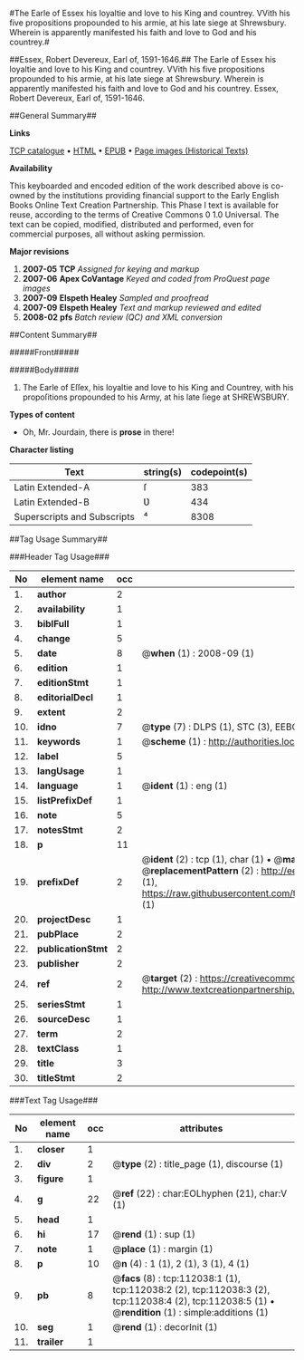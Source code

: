 #The Earle of Essex his loyaltie and love to his King and countrey. VVith his five propositions propounded to his armie, at his late siege at Shrewsbury. Wherein is apparently manifested his faith and love to God and his countrey.#

##Essex, Robert Devereux, Earl of, 1591-1646.##
The Earle of Essex his loyaltie and love to his King and countrey. VVith his five propositions propounded to his armie, at his late siege at Shrewsbury. Wherein is apparently manifested his faith and love to God and his countrey.
Essex, Robert Devereux, Earl of, 1591-1646.

##General Summary##

**Links**

[TCP catalogue](http://www.ota.ox.ac.uk/tcp/)  • 
[HTML](http://tei.it.ox.ac.uk/tcp/Texts-HTML/free/A84/A84437.html)  • 
[EPUB](http://tei.it.ox.ac.uk/tcp/Texts-EPUB/free/A84/A84437.epub) • 
[Page images (Historical Texts)](https://data.historicaltexts.jisc.ac.uk/view?pubId=eebo-99859934e&pageId=eebo-99859934e-112038-1)

**Availability**

This keyboarded and encoded edition of the
	       work described above is co-owned by the institutions
	       providing financial support to the Early English Books
	       Online Text Creation Partnership. This Phase I text is
	       available for reuse, according to the terms of Creative
	       Commons 0 1.0 Universal. The text can be copied,
	       modified, distributed and performed, even for
	       commercial purposes, all without asking permission.

**Major revisions**

1. __2007-05__ __TCP__ *Assigned for keying and markup*
1. __2007-06__ __Apex CoVantage__ *Keyed and coded from ProQuest page images*
1. __2007-09__ __Elspeth Healey__ *Sampled and proofread*
1. __2007-09__ __Elspeth Healey__ *Text and markup reviewed and edited*
1. __2008-02__ __pfs__ *Batch review (QC) and XML conversion*

##Content Summary##

#####Front#####

#####Body#####

1. The Earle of Eſſex, his loyaltie and love to his King and Countrey, with his propoſitions propounded to his Army, at his late ſiege at SHREWSBURY.

**Types of content**

  * Oh, Mr. Jourdain, there is **prose** in there!

**Character listing**


|Text|string(s)|codepoint(s)|
|---|---|---|
|Latin Extended-A|ſ|383|
|Latin Extended-B|Ʋ|434|
|Superscripts             and Subscripts|⁴|8308|

##Tag Usage Summary##

###Header Tag Usage###

|No|element name|occ|attributes|
|---|---|---|---|
|1.|__author__|2||
|2.|__availability__|1||
|3.|__biblFull__|1||
|4.|__change__|5||
|5.|__date__|8| @__when__ (1) : 2008-09 (1)|
|6.|__edition__|1||
|7.|__editionStmt__|1||
|8.|__editorialDecl__|1||
|9.|__extent__|2||
|10.|__idno__|7| @__type__ (7) : DLPS (1), STC (3), EEBO-CITATION (1), PROQUEST (1), VID (1)|
|11.|__keywords__|1| @__scheme__ (1) : http://authorities.loc.gov/ (1)|
|12.|__label__|5||
|13.|__langUsage__|1||
|14.|__language__|1| @__ident__ (1) : eng (1)|
|15.|__listPrefixDef__|1||
|16.|__note__|5||
|17.|__notesStmt__|2||
|18.|__p__|11||
|19.|__prefixDef__|2| @__ident__ (2) : tcp (1), char (1)  •  @__matchPattern__ (2) : ([0-9\-]+):([0-9IVX]+) (1), (.+) (1)  •  @__replacementPattern__ (2) : http://eebo.chadwyck.com/downloadtiff?vid=$1&page=$2 (1), https://raw.githubusercontent.com/textcreationpartnership/Texts/master/tcpchars.xml#$1 (1)|
|20.|__projectDesc__|1||
|21.|__pubPlace__|2||
|22.|__publicationStmt__|2||
|23.|__publisher__|2||
|24.|__ref__|2| @__target__ (2) : https://creativecommons.org/publicdomain/zero/1.0/ (1), http://www.textcreationpartnership.org/docs/. (1)|
|25.|__seriesStmt__|1||
|26.|__sourceDesc__|1||
|27.|__term__|2||
|28.|__textClass__|1||
|29.|__title__|3||
|30.|__titleStmt__|2||


###Text Tag Usage###

|No|element name|occ|attributes|
|---|---|---|---|
|1.|__closer__|1||
|2.|__div__|2| @__type__ (2) : title_page (1), discourse (1)|
|3.|__figure__|1||
|4.|__g__|22| @__ref__ (22) : char:EOLhyphen (21), char:V (1)|
|5.|__head__|1||
|6.|__hi__|17| @__rend__ (1) : sup (1)|
|7.|__note__|1| @__place__ (1) : margin (1)|
|8.|__p__|10| @__n__ (4) : 1 (1), 2 (1), 3 (1), 4 (1)|
|9.|__pb__|8| @__facs__ (8) : tcp:112038:1 (1), tcp:112038:2 (2), tcp:112038:3 (2), tcp:112038:4 (2), tcp:112038:5 (1)  •  @__rendition__ (1) : simple:additions (1)|
|10.|__seg__|1| @__rend__ (1) : decorInit (1)|
|11.|__trailer__|1||
